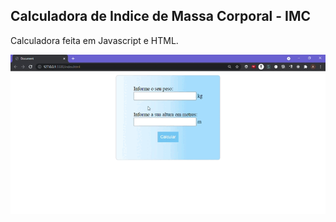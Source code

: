 ## Calculadora de Indice de Massa Corporal - IMC  

Calculadora feita em Javascript e HTML.
<br>

<img src="./calculadoraIMC.gif" alt="Calculadora de IMC">
